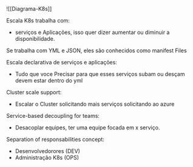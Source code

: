 ![[Diagrama-K8s]]

Escala K8s trabalha com:

- serviços e Aplicações, isso quer dizer aumentar ou diminuir a disponibilidade.

Se trabalha com YML e JSON, eles são conhecidos como manifest Files

Escala declarativa de serviços e aplicações:

- Tudo que voce Precisar para que esses serviços subam ou desçam devem estar dentro do yml

Cluster scale support:
- Escalar o Cluster solicitando mais serviços solicitando ao azure 

Service-based decoupling for teams:
- Desacoplar equipes, ter uma equipe focada em x serviço.

Separation of responsabilities concept:
- Desenvolvedorores (DEV)
- Administração K8s (OPS)